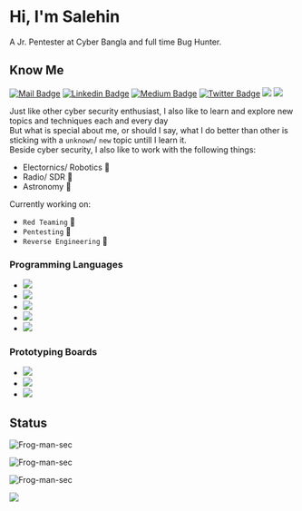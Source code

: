 # Hi, I'm Salehin

A Jr. Pentester at Cyber Bangla and full time Bug Hunter.

## Know Me

[![Mail Badge](https://img.shields.io/badge/-gmail-c14438?style=flat&logo=Gmail&logoColor=white&link=mailto:sayed118601@gmail.com)](mailto:sayed118601@gmail.com)
[![Linkedin Badge](https://img.shields.io/badge/-Salehin-blue?style=flat-square&logo=Linkedin&logoColor=white&link=https://www.linkedin.com/in/sayed-salehin-ascii/)](https://www.linkedin.com/in/sayed-salehin-ascii/)
[![Medium Badge](https://img.shields.io/badge/-Salehin-000000?style=flat&labelColor=000000&logo=Medium&link=https://medium.com/@hoppp3r)](https://medium.com/@hoppp3r)
[![Twitter Badge](https://img.shields.io/badge/-@AsciiHusky-1ca0f1?style=flat&labelColor=1ca0f1&logo=twitter&logoColor=white&link=https://twitter.com/AsciiHusky)](https://twitter.com/AsciiHusky)
[![](https://img.shields.io/github/stars/Frog-man-sec?color=fefb7b&logo=Undertale)](https://github-readme-stats.vercel.app/api?username=Frog-man-sec&hide_title=false&hide_border=true&show_icons=true&include_all_commits=true&line_height=20&bg_color=0,EC6C6C,FFD479,FFFC79,73FA79&theme=graywhite)
[![](https://img.shields.io/github/followers/Frog-man-sec?color=27da6b&logo=Handshake)](https://github.com/Frog-man-sec?tab=followers)

Just like other cyber security enthusiast, I also like to learn and explore new topics and techniques each and every day <br>
But what is special about me, or should I say, what I do better than other is sticking with a `unknown`/ `new` topic untill I learn it. <br>
Beside cyber security, I also like to work with the following things:
- Electornics/ Robotics 🤖
- Radio/ SDR 📡
- Astronomy 🔭

Currently working on:
- `Red Teaming` 🔴
- `Pentesting` 🧪
- `Reverse Engineering` 🤖


### Programming Languages
- <img src="https://img.shields.io/badge/Python-FFD43B?style=for-the-badge&logo=python&logoColor=blue">
- <img src="https://img.shields.io/badge/C-00599C?style=for-the-badge&logo=c&logoColor=white">
- <img src="https://img.shields.io/badge/JavaScript-323330?style=for-the-badge&logo=javascript&logoColor=F7DF1E">
- <img src="https://img.shields.io/badge/Go-00ADD8?style=for-the-badge&logo=go&logoColor=white">
- <img src="https://img.shields.io/badge/PHP-777BB4?style=for-the-badge&logo=php&logoColor=white">

### Prototyping Boards
- <img src="https://img.shields.io/badge/espressif-E7352C?style=for-the-badge&logo=espressif&logoColor=white">
- <img src="https://img.shields.io/badge/Arduino-00979D?style=for-the-badge&logo=Arduino&logoColor=white">
- <img src="https://img.shields.io/badge/Raspberry%20Pi-A22846?style=for-the-badge&logo=Raspberry%20Pi&logoColor=white">

## Status
<p><img src="https://github-readme-stats.vercel.app/api?username=Frog-man-sec&theme=material-palenight&hide_border=false&include_all_commits=false&count_private=false" alt="Frog-man-sec" /></p>
<p><img src="https://github-readme-streak-stats.herokuapp.com/?user=Frog-man-sec&theme=material-palenight&hide_border=false" alt="Frog-man-sec" /></p>
<p><img src="https://github-readme-stats.vercel.app/api/top-langs/?username=Frog-man-sec&theme=material-palenight&hide_border=false&include_all_commits=false&count_private=false&layout=compact" alt="Frog-man-sec" /></p>

![](https://github-profile-trophy.vercel.app/?username=Frog-man-sec&theme=dracula&no-frame=false&no-bg=false&margin-w=4)

